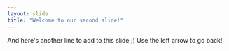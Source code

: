 ```yaml
---
layout: slide
title: "Welcome to our second slide!"
---
```

And here's another line to add to this slide ;)
Use the left arrow to go back!
